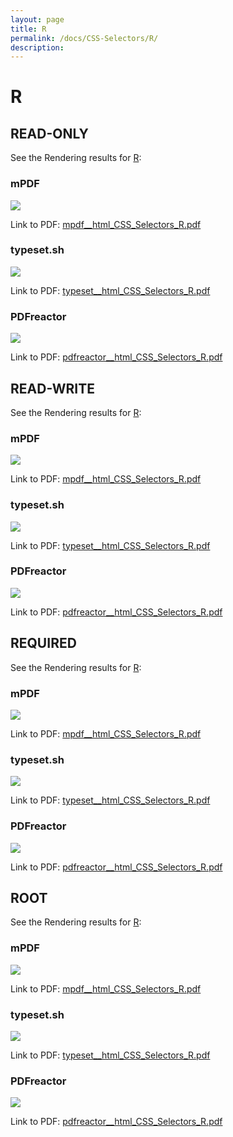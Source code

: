 ```yaml
---
layout: page
title: R
permalink: /docs/CSS-Selectors/R/
description: 
---
```


# R



## READ-ONLY

See the Rendering results for [R](/html/CSS%20Selectors/R):

### mPDF
![](mpdf__html_CSS_Selectors_R.png) 

Link to PDF: [mpdf__html_CSS_Selectors_R.pdf](mpdf__html_CSS_Selectors_R.pdf)

### typeset.sh
![](typeset__html_CSS_Selectors_R.png) 

Link to PDF: [typeset__html_CSS_Selectors_R.pdf](typeset__html_CSS_Selectors_R.pdf)

### PDFreactor
![](pdfreactor__html_CSS_Selectors_R.png) 

Link to PDF: [pdfreactor__html_CSS_Selectors_R.pdf](pdfreactor__html_CSS_Selectors_R.pdf)

## READ-WRITE

See the Rendering results for [R](/html/CSS%20Selectors/R):

### mPDF
![](mpdf__html_CSS_Selectors_R.png) 

Link to PDF: [mpdf__html_CSS_Selectors_R.pdf](mpdf__html_CSS_Selectors_R.pdf)

### typeset.sh
![](typeset__html_CSS_Selectors_R.png) 

Link to PDF: [typeset__html_CSS_Selectors_R.pdf](typeset__html_CSS_Selectors_R.pdf)

### PDFreactor
![](pdfreactor__html_CSS_Selectors_R.png) 

Link to PDF: [pdfreactor__html_CSS_Selectors_R.pdf](pdfreactor__html_CSS_Selectors_R.pdf)

## REQUIRED

See the Rendering results for [R](/html/CSS%20Selectors/R):

### mPDF
![](mpdf__html_CSS_Selectors_R.png) 

Link to PDF: [mpdf__html_CSS_Selectors_R.pdf](mpdf__html_CSS_Selectors_R.pdf)

### typeset.sh
![](typeset__html_CSS_Selectors_R.png) 

Link to PDF: [typeset__html_CSS_Selectors_R.pdf](typeset__html_CSS_Selectors_R.pdf)

### PDFreactor
![](pdfreactor__html_CSS_Selectors_R.png) 

Link to PDF: [pdfreactor__html_CSS_Selectors_R.pdf](pdfreactor__html_CSS_Selectors_R.pdf)

## ROOT

See the Rendering results for [R](/html/CSS%20Selectors/R):

### mPDF
![](mpdf__html_CSS_Selectors_R.png) 

Link to PDF: [mpdf__html_CSS_Selectors_R.pdf](mpdf__html_CSS_Selectors_R.pdf)

### typeset.sh
![](typeset__html_CSS_Selectors_R.png) 

Link to PDF: [typeset__html_CSS_Selectors_R.pdf](typeset__html_CSS_Selectors_R.pdf)

### PDFreactor
![](pdfreactor__html_CSS_Selectors_R.png) 

Link to PDF: [pdfreactor__html_CSS_Selectors_R.pdf](pdfreactor__html_CSS_Selectors_R.pdf)


